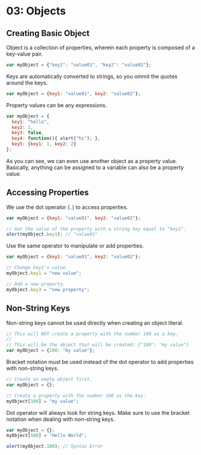 # 03: Objects

## Creating Basic Object

Object is a collection of properties, wherein each property is composed of a key-value pair.

```js
var myObject = {"key1": "value01", "key2": "value02"};
```

Keys are automatically converted to strings, so you ommit the quotes around the keys.

```js
var myObject = {key1: "value01", key2: "value02"};
```

Property values can be any expressions.

```js
var myObject = {
  key1: "hello",
  key2: 1,
  key3: false,
  key4: function(){ alert("hi"); },
  key5: {key1: 1, key2: 2}
};
```

As you can see, we can even use another object as a property value. Basically, anything can be assigned to a variable can also be a property value.

## Accessing Properties

We use the dot operator (`.`) to access properties. 

```js
var myObject = {key1: "value01", key2: "value02"};

// Get the value of the property with a string key equal to "key1".
alert(myObject.key1); // "value01"
```

Use the same operator to manipulate or add properties.

```js
var myObject = {key1: "value01", key2: "value02"};

// Change key1's value.
myObject.key1 = "new value";

// Add a new property.
myObject.key3 = "new property";
```


## Non-String Keys

Non-string keys cannot be used directly when creating an object literal. 

```js
// This will NOT create a property with the number 100 as a key.
//
// This will be the object that will be created: {"100": "my value"}
var myObject = {100: "my value"};
```

Bracket notation must be used instead of the dot operator to add properties with non-string keys.

```js
// Create an empty object first.
var myObject = {};

// Create a property with the number 100 as the key.
myObject[100] = "my value";
```

Dot operator will always look for string keys. Make sure to use the bracket notation when dealing with non-string keys.

```js
var myObject = {};
myObject[100] = "Hello World";

alert(myObject.100); // Syntax Error
```

